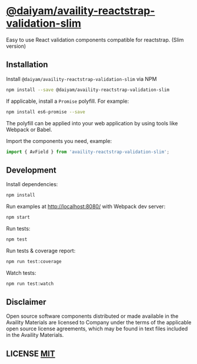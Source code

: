 # [@daiyam/availity-reactstrap-validation-slim](https://github.com/daiyam/availity-reactstrap-validation-slim)

Easy to use React validation components compatible for reactstrap. (Slim version)


## Installation

Install `@daiyam/availity-reactstrap-validation-slim` via NPM

```sh
npm install --save @daiyam/availity-reactstrap-validation-slim
```

If applicable, install a `Promise` polyfill.  For example:

```sh
npm install es6-promise --save
```

The polyfill can be applied into your web application by using tools like Webpack or Babel.

Import the components you need, example:

```js
import { AvField } from 'availity-reactstrap-validation-slim';
```

## Development

Install dependencies:

```sh
npm install
```

Run examples at [http://localhost:8080/](http://localhost:8080/) with Webpack dev server:

```sh
npm start
```

Run tests:

```sh
npm test
```

Run tests & coverage report:

```sh
npm run test:coverage
```

Watch tests:

```sh
npm run test:watch
```

## Disclaimer
Open source software components distributed or made available in the Availity Materials are licensed to Company under the terms of the applicable open source license agreements, which may be found in text files included in the Availity Materials.

## LICENSE [MIT](LICENSE)
